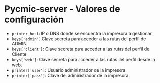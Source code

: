 # Pycmic-server - Valores de configuración

- `printer_host`: IP o DNS donde se encuentra la impresora a gestionar.
- `keys['admin']` Clave secreta para acceder a las rutas del perfil de ADMIN
- `keys['client']`: Clave secreta para acceder a las rutas del perfil de Cliente
- `keys['web']`: Clave secreta para acceder a las rutas del perfil desde la web.
- `printer['user']`: Usuario administrador de la impresora.
- `printer['pass']`: Clave del administrador de la impresora.
